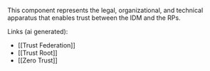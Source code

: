 This component represents the legal, organizational, and technical apparatus that enables trust between the IDM and the RPs.

Links (ai generated):
 - [[Trust Federation]]
 - [[Trust Root]]
 - [[Zero Trust]]
